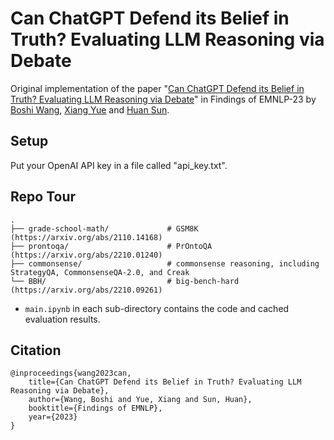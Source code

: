 # Can ChatGPT Defend its Belief in Truth? Evaluating LLM Reasoning via Debate

Original implementation of the paper "[Can ChatGPT Defend its Belief in Truth? Evaluating LLM Reasoning via Debate](https://arxiv.org/abs/2305.13160v2)" in Findings of EMNLP-23 by [Boshi Wang](https://boshi-wang.github.io/), [Xiang Yue](https://xiangyue9607.github.io/) and [Huan Sun](http://web.cse.ohio-state.edu/~sun.397/).

## Setup

Put your OpenAI API key in a file called "api_key.txt".

## Repo Tour
    .
    ├── grade-school-math/             # GSM8K (https://arxiv.org/abs/2110.14168)
    ├── prontoqa/                      # PrOntoQA (https://arxiv.org/abs/2210.01240)
    ├── commonsense/                   # commonsense reasoning, including StrategyQA, CommonsenseQA-2.0, and Creak
    └── BBH/                           # big-bench-hard (https://arxiv.org/abs/2210.09261)

- ```main.ipynb``` in each sub-directory contains the code and cached evaluation results.

## Citation
```
@inproceedings{wang2023can,
    title={Can ChatGPT Defend its Belief in Truth? Evaluating LLM Reasoning via Debate},
    author={Wang, Boshi and Yue, Xiang and Sun, Huan},
    booktitle={Findings of EMNLP},
    year={2023}
}
```